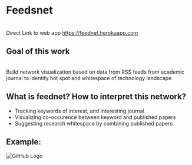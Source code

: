 # Feedsnet
<br> Direct Link to web app https://feednet.herokuapp.com
## Goal of this work
<br> Build network visualization based on data from RSS feeds from academic journal to identify hot spot and whitespace of technology landscape
## What is feednet? How to interpret this network?
* Tracking keywords of interest, and interesting journal
* Visualizing co-occurence between keyword and published papers
* Suggesting research whitespace by combining published papers

## Example:
![GitHub Logo](/feedsnet/example.png)
